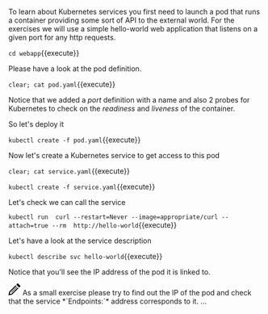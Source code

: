 To learn about Kubernetes services you first need to launch a pod that runs a container providing some sort of API to the external world.
For the exercises we will use a simple hello-world web application that listens on a given port for any http requests.

`cd webapp`{{execute}}

Please have a look at the pod definition.

`clear; cat pod.yaml`{{execute}}

Notice that we added a *port* definition with a name and also 2 probes for Kubernetes to check on the *readiness* and *liveness* of the container.

So let's deploy it

`kubectl create -f pod.yaml`{{execute}}

Now let's create a Kubernetes service to get access to this pod

`clear; cat service.yaml`{{execute}}

`kubectl create -f service.yaml`{{execute}}

Let's check we can call the service

`kubectl run  curl --restart=Never --image=appropriate/curl --attach=true --rm  http://hello-world`{{execute}}

Let's have a look at the service description

`kubectl describe svc hello-world`{{execute}}

Notice that you'll see the IP address of the pod it is linked to.

<img src="data:image/svg+xml;base64,PHN2ZyB4bWxucz0iaHR0cDovL3d3dy53My5vcmcvMjAwMC9zdmciIHdpZHRoPSIyNCIgaGVpZ2h0PSIyNCIgdmlld0JveD0iMCAwIDI0IDI0Ij48cGF0aCBkPSJNMTguMzYzIDguNDY0bDEuNDMzIDEuNDMxLTEyLjY3IDEyLjY2OS03LjEyNSAxLjQzNiAxLjQzOS03LjEyNyAxMi42NjUtMTIuNjY4IDEuNDMxIDEuNDMxLTEyLjI1NSAxMi4yMjQtLjcyNiAzLjU4NCAzLjU4NC0uNzIzIDEyLjIyNC0xMi4yNTd6bS0uMDU2LTguNDY0bC0yLjgxNSAyLjgxNyA1LjY5MSA1LjY5MiAyLjgxNy0yLjgyMS01LjY5My01LjY4OHptLTEyLjMxOCAxOC43MThsMTEuMzEzLTExLjMxNi0uNzA1LS43MDctMTEuMzEzIDExLjMxNC43MDUuNzA5eiIvPjwvc3ZnPg==">
As a small exercise please try to find out the IP of the pod and check that the service *`Endpoints:`* address corresponds to it.
...

